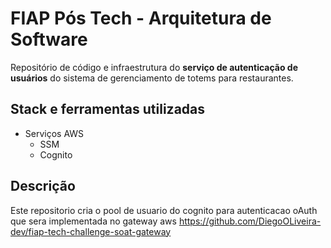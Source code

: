 # FIAP Pós Tech - Arquitetura de Software 

Repositório de código e infraestrutura do **serviço de autenticação de usuários** do sistema de gerenciamento de totems para restaurantes.

## Stack e ferramentas utilizadas

* Serviços AWS
  * SSM
  * Cognito

## Descrição

Este repositorio cria o pool de usuario do cognito para autenticacao oAuth que sera implementada no gateway aws https://github.com/DiegoOLiveira-dev/fiap-tech-challenge-soat-gateway

